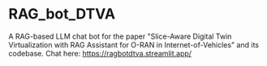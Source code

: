 # RAG_bot_DTVA
A RAG-based LLM chat bot for the paper "Slice-Aware Digital Twin Virtualization with RAG Assistant for O-RAN in Internet-of-Vehicles" and its codebase.
Chat here: https://ragbotdtva.streamlit.app/

